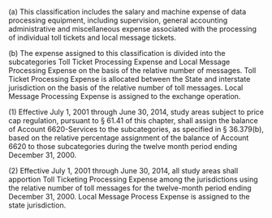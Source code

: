 (a) This classification includes the salary and machine expense of data processing equipment, including supervision, general accounting administrative and miscellaneous expense associated with the processing of individual toll tickets and local message tickets.

(b) The expense assigned to this classification is divided into the subcategories Toll Ticket Processing Expense and Local Message Processing Expense on the basis of the relative number of messages. Toll Ticket Processing Expense is allocated between the State and interstate jurisdiction on the basis of the relative number of toll messages. Local Message Processing Expense is assigned to the exchange operation.

(1) Effective July 1, 2001 through June 30, 2014, study areas subject to price cap regulation, pursuant to § 61.41 of this chapter, shall assign the balance of Account 6620-Services to the subcategories, as specified in § 36.379(b), based on the relative percentage assignment of the balance of Account 6620 to those subcategories during the twelve month period ending December 31, 2000.

(2) Effective July 1, 2001 through June 30, 2014, all study areas shall apportion Toll Ticketing Processing Expense among the jurisdictions using the relative number of toll messages for the twelve-month period ending December 31, 2000. Local Message Process Expense is assigned to the state jurisdiction.

